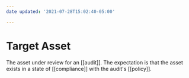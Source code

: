 ```yaml
---
date updated: '2021-07-28T15:02:40-05:00'

---
```


# Target Asset

The asset under review for an [[audit]].   The expectation is that the asset exists in a state of [[compliance]] with the audit's [[policy]].
